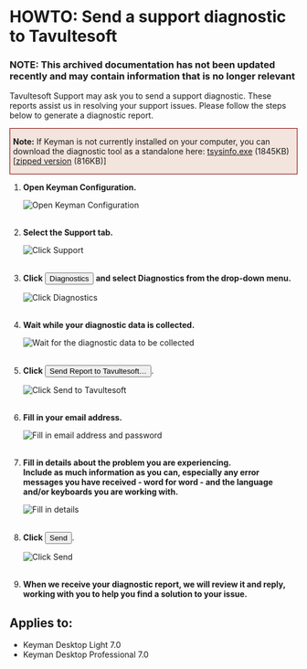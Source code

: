 # HOWTO: Send a support diagnostic to Tavultesoft

### **NOTE**: This archived documentation has not been updated recently and may contain information that is no longer relevant


<p>Tavultesoft Support may ask you to send a support diagnostic. These reports assist us in resolving your support issues. Please follow the steps below to generate a diagnostic report.</p>

<div style='border:1px maroon solid; background-color:#f3e5de; padding:0px 5px;'>
<p><b>Note:</b> If Keyman is not currently installed on your computer, you can download the diagnostic tool as a standalone here: <a href='/support/tsysinfo.exe'>tsysinfo.exe</a> (1845KB) [<a href='/support/tsysinfo.zip'>zipped version</a> (816KB)]</p></div>

<ol>
<li>
  <b>Open Keyman Configuration.</b><br/>
  <p><img src='/kb/files/kmkb0040/step1.png' alt='Open Keyman Configuration' /></p>
</li><br/>

<li>
  <b>Select the Support tab.</b><br/>
  <p><img src='/kb/files/kmkb0040/step2.png' alt='Click Support' /></p>
</li><br/>

<li>
  <b>Click</b> <button type='button'>Diagnostics</button> <b>and select Diagnostics from the drop-down menu.</b><br/>
  <p><img src='/kb/files/kmkb0040/step3.png' alt='Click Diagnostics' /></p>
</li><br/>

<li>
  <b>Wait while your diagnostic data is collected.</b><br/>
  <p><img src='/kb/files/kmkb0040/step4.png' alt='Wait for the diagnostic data to be collected' /></p>
</li><br/>

<li>
  <b>Click</b> <button type='button'>Send Report to Tavultesoft…</button>.<br/>
  <p><img src='/kb/files/kmkb0040/step5.png' alt='Click Send to Tavultesoft' /></p>
</li><br/>

<li>
  <b>Fill in your email address.</b><br/>
  <p><img src='/kb/files/kmkb0040/step6.png' alt='Fill in email address and password' /></p>
</li><br/>

<li>
  <b>Fill in details about the problem you are experiencing.<br/>Include as much information
     as you can, especially any error messages you have received - word for word - and the 
     language and/or keyboards you are working with.</b><br/>
  <p><img src='/kb/files/kmkb0040/step7.png' alt='Fill in details' /></p>
</li><br/>

<li>
  <b>Click</b> <button type='button'>Send</button>.<br/>
  <p><img src='/kb/files/kmkb0040/step8.png' alt='Click Send' /></p>
</li><br/>

<li>
  <b>When we receive your diagnostic report, we will review it and reply, working with you to help you find a solution to your issue.</b>
</li>

</ol>


## Applies to:
 * Keyman Desktop Light 7.0
 * Keyman Desktop Professional 7.0
